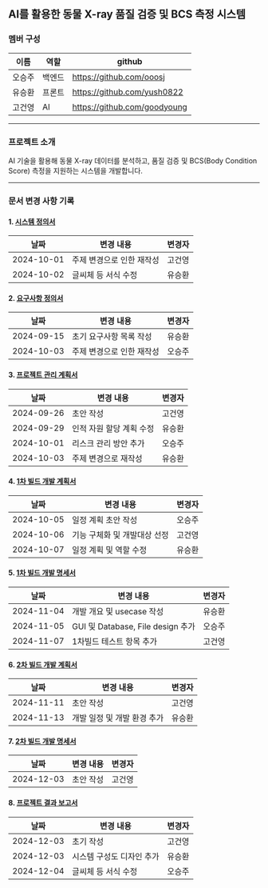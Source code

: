 ## AI를 활용한 동물 X-ray 품질 검증 및 BCS 측정 시스템

### 멤버 구성
|이름|역할|github|
|------|---|---|
|오승주|백엔드|https://github.com/ooosj|
|유승환|프론트|https://github.com/yush0822|
|고건영|AI|https://github.com/goodyoung|

---
### 프로젝트 소개
AI 기술을 활용해 동물 X-ray 데이터를 분석하고, 품질 검증 및 BCS(Body Condition Score) 측정을 지원하는 시스템을 개발합니다.

---

### 문서 변경 사항 기록

#### 1. **[시스템 정의서](https://github.com/2024-gs-capstone-design/.github/blob/main/docs/2-03-01-%EC%8B%9C%EC%8A%A4%ED%85%9C%EC%A0%95%EC%9D%98%EC%84%9C.pdf)**
| 날짜       | 변경 내용                        | 변경자   |
|------------|----------------------------------|----------|
| 2024-10-01 | 주제 변경으로 인한 재작성         | 고건영   |
| 2024-10-02 | 글씨체 등 서식 수정               | 유승환   |

#### 2. **[요구사항 정의서](https://github.com/2024-gs-capstone-design/.github/blob/main/docs/2-03-02-%EC%9A%94%EA%B5%AC%EC%82%AC%ED%95%AD%EC%A0%95%EC%9D%98%EC%84%9C.pdf)**
| 날짜       | 변경 내용                        | 변경자   |
|------------|----------------------------------|----------|
| 2024-09-15 | 초기 요구사항 목록 작성           | 유승환   |
| 2024-10-03 | 주제 변경으로 인한 재작성         | 오승주   |

#### 3. **[프로젝트 관리 계획서](https://github.com/2024-gs-capstone-design/.github/blob/main/docs/2-03-03-%ED%94%84%EB%A1%9C%EC%A0%9D%ED%8A%B8%EA%B4%80%EB%A6%AC%EA%B3%84%ED%9A%8D%EC%84%9C.pdf)**
| 날짜       | 변경 내용                        | 변경자   |
|------------|----------------------------------|----------|
| 2024-09-26 | 초안 작성                         | 고건영   |
| 2024-09-29 | 인적 자원 할당 계획 수정          | 유승환   |
| 2024-10-01 | 리스크 관리 방안 추가             | 오승주   |
| 2024-10-03 | 주제 변경으로 재작성              | 유승환   |

#### 4. **[1차 빌드 개발 계획서](https://github.com/2024-gs-capstone-design/.github/blob/main/docs/2-03-04-1%EC%B0%A8%EB%B9%8C%EB%93%9C%EA%B0%9C%EB%B0%9C%EA%B3%84%ED%9A%8D%EC%84%9C.pdf)**
| 날짜       | 변경 내용                        | 변경자   |
|------------|----------------------------------|----------|
| 2024-10-05 | 일정 계획 초안 작성               | 오승주   |
| 2024-10-06 | 기능 구체화 및 개발대상 선정       | 고건영   |
| 2024-10-07 | 일정 계획 및 역할 수정            | 유승환   |

#### 5. **[1차 빌드 개발 명세서](https://github.com/2024-gs-capstone-design/.github/blob/main/docs/2-03-05-1%EC%B0%A8%EB%B9%8C%EB%93%9C%EA%B0%9C%EB%B0%9C%EB%AA%85%EC%84%B8%EC%84%9C-kor.pdf)**
| 날짜       | 변경 내용                        | 변경자   |
|------------|----------------------------------|----------|
| 2024-11-04 | 개발 개요 및 usecase 작성         | 유승환   |
| 2024-11-05 | GUI 및 Database, File design 추가 | 오승주   |
| 2024-11-07 | 1차빌드 테스트 항목 추가           | 고건영   |

#### 6. **[2차 빌드 개발 계획서](https://github.com/2024-gs-capstone-design/.github/blob/main/docs/2-03-06-2%EC%B0%A8%EB%B9%8C%EB%93%9C%EA%B3%84%ED%9A%8D%EC%84%9C.pdf)**
| 날짜       | 변경 내용                        | 변경자   |
|------------|----------------------------------|----------|
| 2024-11-11 | 초안 작성                        | 고건영   |
| 2024-11-13 | 개발 일정 및 개발 환경 추가         | 유승환   |

#### 7. **[2차 빌드 개발 명세서](https://github.com/2024-gs-capstone-design/.github/blob/main/docs/2-03-07-2%EC%B0%A8%EB%B9%8C%EB%93%9C%EA%B0%9C%EB%B0%9C%EB%AA%85%EC%84%B8%EC%84%9C-kor.pdf)**
| 날짜       | 변경 내용                        | 변경자   |
|------------|----------------------------------|----------|
| 2024-12-03 | 초안 작성                        | 고건영   |

#### 8. **[프로젝트 결과 보고서](https://github.com/2024-gs-capstone-design/.github/blob/main/docs/2-03-08-%ED%94%84%EB%A1%9C%EC%A0%9D%ED%8A%B8%EA%B2%B0%EA%B3%BC%EB%B3%B4%EA%B3%A0%EC%84%9C.pdf)**
| 날짜       | 변경 내용                        | 변경자   |
|------------|----------------------------------|----------|
| 2024-12-03 | 초기 작성                        | 고건영   |
| 2024-12-03 | 시스템 구성도 디자인 추가         | 유승환   |
| 2024-12-04 | 글씨체 등 서식 수정               | 오승주   |
